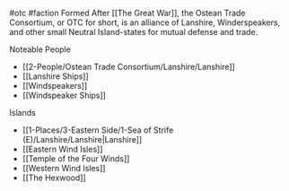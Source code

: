 #otc #faction 
Formed After [[The Great War]], the Ostean Trade Consortium, or OTC for short, is an alliance of Lanshire, Winderspeakers, and other small Neutral Island-states for mutual defense and trade.

Noteable People
- [[2-People/Ostean Trade Consortium/Lanshire/Lanshire]]
- [[Lanshire Ships]]
- [[Windspeakers]]
- [[Windspeaker Ships]]

Islands
- [[1-Places/3-Eastern Side/1-Sea of Strife (E)/Lanshire/Lanshire|Lanshire]]
- [[Eastern Wind Isles]]
- [[Temple of the Four Winds]]
- [[Western Wind Isles]]
- [[The Hexwood]]